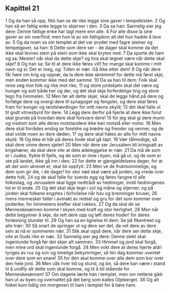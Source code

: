 ## Kapittel 21

1 Og da han så opp, fikk han se de rike legge sine gaver i tempelkisten.
2 Og han så en fattig enke legge to skjerver i den.
3 Da sa han: Sannelig sier jeg dere: Denne fattige enke har lagt mere enn alle.
4 For alle disse la sine gaver av sin overflod; men hun la av sin fattigdom alt det hun hadde å leve av.
5 Og da noen sa om templet at det var prydet med fagre steiner og tempelgaver, sa han:
6 Dette som dere ser - de dager skal komme da det ikke skal levnes stein på stein som ikke skal brytes ned.
7 Da spurte de ham og sa: Mester! når skal da dette skje? og hva skal tegnet være når dette skal skje?
8 Og han sa: Se til at dere ikke føres vill! for mange skal komme i mitt navn og si: Det er meg, og: Tiden er nær. Gå ikke etter dem!
9 Og når dere får høre om krig og opprør, da la dere ikke skremme! for dette må først skje, men enden kommer ikke med det samme.
10 Da sa han til dem: Folk skal reise seg mot folk og rike mot rike,
11 og store jordskjelv skal det være og hunger og sott både her og der, og det skal skje forferdelige ting og store tegn fra himmelen.
12 Men før alt dette skjer, skal de legge hånd på dere og forfølge dere og overgi dere til synagoger og fengsler, og dere skal føres fram for konger og landshøvdinger for mitt navns skyld;
13 det skal falle ut til godt vitnesbyrd for dere.
14 Legg dere derfor på hjerte at dere ikke forut skal grunde på hvordan dere skal forsvare dere!
15 for jeg skal gi dere munn og visdom som alle deres motstandere ikke kan motstå eller motsi.
16 Men dere skal forrådes endog av foreldre og brødre og frender og venner, og de skal volde noen av dere døden,
17 og dere skal hates av alle for mitt navns skyld.
18 Og ikke et hår på deres hode skal gå tapt.
19 Vær tålmodige, så skal dere vinne deres sjeler!
20 Men når dere ser Jerusalem bli kringsatt av krigshærer, da skal dere vite at dets ødeleggelse er nær.
21 Da må de som er i Judea, flykte til fjells, og de som er inne i byen, må gå ut, og de som er ute på landet, ikke gå inn i den;
22 for dette er gjengjeldelsens dager, for at alt det som skrevet er, skal bli oppfylt.
23 Men ve de fruktsommelige, og dem som gir die, i de dager! for stor nød skal være på jorden, og vrede over dette folk,
24 og de skal falle for sverds egg og føres fangne til alle folkeslag, og Jerusalem skal ligge nedtrådt av hedninger, inntil hedningenes tid er til ende.
25 Og det skal skje tegn i sol og måne og stjerner, og på jorden skal folkene engstes i fortvilelse når hav og brenninger bruser,
26 mens mennesker faller i avmakt av redsel og gru for det som kommer over jorderike; for himmelens krefter skal rokkes.
27 Og da skal de se Menneskesønnen komme i skyen med kraft og stor herlighet.
28 Men når dette begynner å skje, da rett dere opp og løft deres hoder! for deres forløsning stunder til.
29 Og han sa en lignelse til dem: Se på fikentreet og alle trær:
30 Så snart de springer ut og dere ser det, da vet dere av dere selv at nå er sommeren nær.
31 Slik skal også dere, når dere ser dette skje, vite at Guds rike er nær.
32 Sannelig sier jeg dere: Denne slekt skal ingenlunde forgå før det skjer alt sammen.
33 Himmel og jord skal forgå, men mine ord skal ingenlunde forgå.
34 Men vokt dere at deres hjerte aldri tynges av rus og svir og timelige bekymringer, så hin dag kommer uventet over dere som en snare!
35 for den skal komme over alle dem som bor over den hele jord.
36 Men våk hver tid og stund, og be, så dere kan være i stand til å undfly alt dette som skal komme, og til å bli stående for Menneskesønnen!
37 Om dagene lærte han i templet, men om nettene gikk han ut av byen og overnattet på det berg som kalles Oljeberget.
38 Og alt folket kom tidlig om morgenen til ham i templet for å høre ham.
